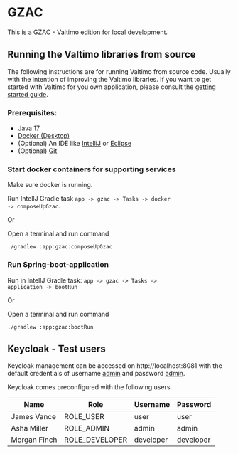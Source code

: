 # GZAC

This is a GZAC - Valtimo edition for local development.

## Running the Valtimo libraries from source

The following instructions are for running Valtimo from source code. Usually with the intention of improving the Valtimo
libraries. If you want to get started with Valtimo for you own application, please consult
the [getting started guide](https://docs.valtimo.nl/getting-started/first-dive/creating-your-own-valtimo-implementation).

### Prerequisites:

- Java 17
- [Docker (Desktop)](https://www.docker.com/products/docker-desktop/)
- (Optional) An IDE like [IntelliJ](https://www.jetbrains.com/idea/download/) or [Eclipse](https://www.eclipse.org/downloads/)
- (Optional) [Git](https://git-scm.com/downloads)

### Start docker containers for supporting services

Make sure docker is running.

Run IntellJ Gradle task <code>app -> gzac -> Tasks -> docker -> composeUpGzac</code>.

Or

Open a terminal and run command
```
./gradlew :app:gzac:composeUpGzac
``` 

### Run Spring-boot-application

Run in IntellJ Gradle task: <code>app -> gzac -> Tasks -> application -> bootRun</code>

Or

Open a terminal and run command
```
./gradlew :app:gzac:bootRun
```

## Keycloak - Test users

Keycloak management can be accessed on http://localhost:8081 with the default credentials of username <ins>admin</ins>
and password <ins>admin</ins>.

Keycloak comes preconfigured with the following users.

| Name         | Role           | Username  | Password  |
|--------------|----------------|-----------|-----------|
| James Vance  | ROLE_USER      | user      | user      |
| Asha Miller  | ROLE_ADMIN     | admin     | admin     |
| Morgan Finch | ROLE_DEVELOPER | developer | developer |
